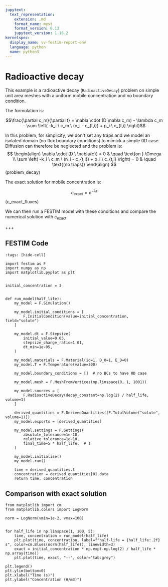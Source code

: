 ```yaml
---
jupytext:
  text_representation:
    extension: .md
    format_name: myst
    format_version: 0.13
    jupytext_version: 1.16.2
kernelspec:
  display_name: vv-festim-report-env
  language: python
  name: python3
---
```


# Radioactive decay

This example is a radioactive decay (`RadioactiveDecay`) problem on simple unit area meshes with a uniform mobile concentration and no boundary condition.

The formulation is:

$$\frac{\partial c_m}{\partial t} =  \nabla \cdot (D \nabla c_m)  - \lambda c_m - \sum \left( -k_i \ c_m \ (n_i - c_{t,i}) + p_i \ c_{t,i} \right)$$


In this problem, for simplicity, we don't set any traps and we model an isolated domain (no flux boundary conditions) to mimick a simple 0D case. Diffusion can therefore be neglected and the problem is:
$$
\begin{align}
    \nabla \cdot (D \ \nabla{c}) = 0 &  \quad \text{on }  \Omega  \\
    \sum \left( -k_i \ c_m \ (n_i - c_{t,i}) + p_i \ c_{t,i} \right) = 0 & \quad \text{(no traps)}
\end{align}
$$(problem_decay)

The exact solution for mobile concentration is:

$$
\begin{equation}
    c_\mathrm{exact} = e^{-\lambda t}
\end{equation}
$$(c_exact_fluxes)

We can then run a FESTIM model with these conditions and compare the numerical solution with $c_\mathrm{exact}$.

+++

## FESTIM Code

```{code-cell} ipython3
:tags: [hide-cell]

import festim as F
import numpy as np
import matplotlib.pyplot as plt


initial_concentration = 3


def run_model(half_life):
    my_model = F.Simulation()

    my_model.initial_conditions = [
        F.InitialCondition(value=initial_concentration, field="solute")
    ]

    my_model.dt = F.Stepsize(
        initial_value=0.05,
        stepsize_change_ratio=1.01,
        dt_min=1e-05,
    )

    my_model.materials = F.Material(id=1, D_0=1, E_D=0)
    my_model.T = F.Temperature(value=300)

    my_model.boundary_conditions = []  # no BCs to have 0D case

    my_model.mesh = F.MeshFromVertices(np.linspace(0, 1, 1001))

    my_model.sources = [
        F.RadioactiveDecay(decay_constant=np.log(2) / half_life, volume=1)
    ]

    derived_quantities = F.DerivedQuantities([F.TotalVolume("solute", volume=1)])
    my_model.exports = [derived_quantities]

    my_model.settings = F.Settings(
        absolute_tolerance=1e-10,
        relative_tolerance=1e-10,
        final_time=5 * half_life,  # s
    )

    my_model.initialise()
    my_model.run()

    time = derived_quantities.t
    concentration = derived_quantities[0].data
    return time, concentration
```

## Comparison with exact solution

```{code-cell} ipython3
from matplotlib import cm
from matplotlib.colors import LogNorm

norm = LogNorm(vmin=1e-2, vmax=100)


for half_life in np.linspace(1, 100, 5):
    time, concentration = run_model(half_life)
    plt.plot(time, concentration, label=f"half-life = {half_life:.2f} s", color=cm.Blues(norm(half_life)), linewidth=3)
    exact = initial_concentration * np.exp(-np.log(2) / half_life * np.array(time))
    plt.plot(time, exact, "--", color="tab:grey")

plt.legend()
plt.ylim(bottom=0)
plt.xlabel("Time (s)")
plt.ylabel("Concentration (H/m3)")
```

